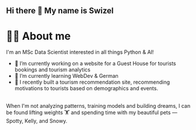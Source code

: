 ## Hi there 👋 My name is Swizel

# 🙋‍♂️ About me
I'm an MSc Data Scientist interested in all things Python & AI!

- 🔭 I’m currently working on a website for a Guest House for tourists bookings and tourism analytics
- 🌱 I’m currently learning WebDev & German
- 👯 I recently built a tourism recommendation site, recommending motivations to tourists based on demographics and events.
</br>
When I'm not analyzing patterns, training models and building dreams, I can be found lifting weights 🏋️ and spending time with my beautiful pets — Spotty, Kelly, and Snowy.



<!--
**swizel012/swizel012** is a ✨ _special_ ✨ repository because its `README.md` (this file) appears on your GitHub profile.

Here are some ideas to get you started:

- 🔭 I’m currently working on ...
- 🌱 I’m currently learning ...
- 👯 I’m looking to collaborate on ...
- 🤔 I’m looking for help with ...
- 💬 Ask me about ...
- 📫 How to reach me: ...
- 😄 Pronouns: ...
- ⚡ Fun fact: ...
-->
